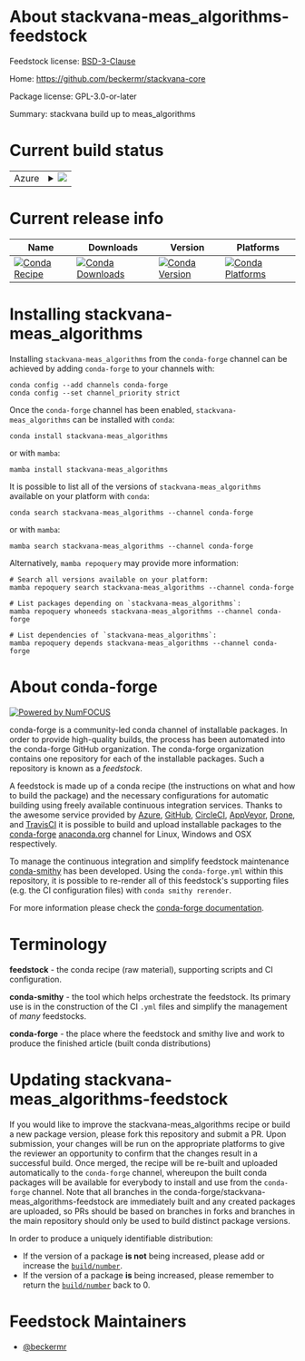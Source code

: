 About stackvana-meas_algorithms-feedstock
=========================================

Feedstock license: [BSD-3-Clause](https://github.com/conda-forge/stackvana-meas_algorithms-feedstock/blob/main/LICENSE.txt)

Home: https://github.com/beckermr/stackvana-core

Package license: GPL-3.0-or-later

Summary: stackvana build up to meas_algorithms

Current build status
====================


<table>
    
  <tr>
    <td>Azure</td>
    <td>
      <details>
        <summary>
          <a href="https://dev.azure.com/conda-forge/feedstock-builds/_build/latest?definitionId=21181&branchName=main">
            <img src="https://dev.azure.com/conda-forge/feedstock-builds/_apis/build/status/stackvana-meas_algorithms-feedstock?branchName=main">
          </a>
        </summary>
        <table>
          <thead><tr><th>Variant</th><th>Status</th></tr></thead>
          <tbody><tr>
              <td>linux_64_python3.11.____cpython</td>
              <td>
                <a href="https://dev.azure.com/conda-forge/feedstock-builds/_build/latest?definitionId=21181&branchName=main">
                  <img src="https://dev.azure.com/conda-forge/feedstock-builds/_apis/build/status/stackvana-meas_algorithms-feedstock?branchName=main&jobName=linux&configuration=linux%20linux_64_python3.11.____cpython" alt="variant">
                </a>
              </td>
            </tr><tr>
              <td>osx_64_python3.11.____cpython</td>
              <td>
                <a href="https://dev.azure.com/conda-forge/feedstock-builds/_build/latest?definitionId=21181&branchName=main">
                  <img src="https://dev.azure.com/conda-forge/feedstock-builds/_apis/build/status/stackvana-meas_algorithms-feedstock?branchName=main&jobName=osx&configuration=osx%20osx_64_python3.11.____cpython" alt="variant">
                </a>
              </td>
            </tr>
          </tbody>
        </table>
      </details>
    </td>
  </tr>
</table>

Current release info
====================

| Name | Downloads | Version | Platforms |
| --- | --- | --- | --- |
| [![Conda Recipe](https://img.shields.io/badge/recipe-stackvana--meas_algorithms-green.svg)](https://anaconda.org/conda-forge/stackvana-meas_algorithms) | [![Conda Downloads](https://img.shields.io/conda/dn/conda-forge/stackvana-meas_algorithms.svg)](https://anaconda.org/conda-forge/stackvana-meas_algorithms) | [![Conda Version](https://img.shields.io/conda/vn/conda-forge/stackvana-meas_algorithms.svg)](https://anaconda.org/conda-forge/stackvana-meas_algorithms) | [![Conda Platforms](https://img.shields.io/conda/pn/conda-forge/stackvana-meas_algorithms.svg)](https://anaconda.org/conda-forge/stackvana-meas_algorithms) |

Installing stackvana-meas_algorithms
====================================

Installing `stackvana-meas_algorithms` from the `conda-forge` channel can be achieved by adding `conda-forge` to your channels with:

```
conda config --add channels conda-forge
conda config --set channel_priority strict
```

Once the `conda-forge` channel has been enabled, `stackvana-meas_algorithms` can be installed with `conda`:

```
conda install stackvana-meas_algorithms
```

or with `mamba`:

```
mamba install stackvana-meas_algorithms
```

It is possible to list all of the versions of `stackvana-meas_algorithms` available on your platform with `conda`:

```
conda search stackvana-meas_algorithms --channel conda-forge
```

or with `mamba`:

```
mamba search stackvana-meas_algorithms --channel conda-forge
```

Alternatively, `mamba repoquery` may provide more information:

```
# Search all versions available on your platform:
mamba repoquery search stackvana-meas_algorithms --channel conda-forge

# List packages depending on `stackvana-meas_algorithms`:
mamba repoquery whoneeds stackvana-meas_algorithms --channel conda-forge

# List dependencies of `stackvana-meas_algorithms`:
mamba repoquery depends stackvana-meas_algorithms --channel conda-forge
```


About conda-forge
=================

[![Powered by
NumFOCUS](https://img.shields.io/badge/powered%20by-NumFOCUS-orange.svg?style=flat&colorA=E1523D&colorB=007D8A)](https://numfocus.org)

conda-forge is a community-led conda channel of installable packages.
In order to provide high-quality builds, the process has been automated into the
conda-forge GitHub organization. The conda-forge organization contains one repository
for each of the installable packages. Such a repository is known as a *feedstock*.

A feedstock is made up of a conda recipe (the instructions on what and how to build
the package) and the necessary configurations for automatic building using freely
available continuous integration services. Thanks to the awesome service provided by
[Azure](https://azure.microsoft.com/en-us/services/devops/), [GitHub](https://github.com/),
[CircleCI](https://circleci.com/), [AppVeyor](https://www.appveyor.com/),
[Drone](https://cloud.drone.io/welcome), and [TravisCI](https://travis-ci.com/)
it is possible to build and upload installable packages to the
[conda-forge](https://anaconda.org/conda-forge) [anaconda.org](https://anaconda.org/)
channel for Linux, Windows and OSX respectively.

To manage the continuous integration and simplify feedstock maintenance
[conda-smithy](https://github.com/conda-forge/conda-smithy) has been developed.
Using the ``conda-forge.yml`` within this repository, it is possible to re-render all of
this feedstock's supporting files (e.g. the CI configuration files) with ``conda smithy rerender``.

For more information please check the [conda-forge documentation](https://conda-forge.org/docs/).

Terminology
===========

**feedstock** - the conda recipe (raw material), supporting scripts and CI configuration.

**conda-smithy** - the tool which helps orchestrate the feedstock.
                   Its primary use is in the construction of the CI ``.yml`` files
                   and simplify the management of *many* feedstocks.

**conda-forge** - the place where the feedstock and smithy live and work to
                  produce the finished article (built conda distributions)


Updating stackvana-meas_algorithms-feedstock
============================================

If you would like to improve the stackvana-meas_algorithms recipe or build a new
package version, please fork this repository and submit a PR. Upon submission,
your changes will be run on the appropriate platforms to give the reviewer an
opportunity to confirm that the changes result in a successful build. Once
merged, the recipe will be re-built and uploaded automatically to the
`conda-forge` channel, whereupon the built conda packages will be available for
everybody to install and use from the `conda-forge` channel.
Note that all branches in the conda-forge/stackvana-meas_algorithms-feedstock are
immediately built and any created packages are uploaded, so PRs should be based
on branches in forks and branches in the main repository should only be used to
build distinct package versions.

In order to produce a uniquely identifiable distribution:
 * If the version of a package **is not** being increased, please add or increase
   the [``build/number``](https://docs.conda.io/projects/conda-build/en/latest/resources/define-metadata.html#build-number-and-string).
 * If the version of a package **is** being increased, please remember to return
   the [``build/number``](https://docs.conda.io/projects/conda-build/en/latest/resources/define-metadata.html#build-number-and-string)
   back to 0.

Feedstock Maintainers
=====================

* [@beckermr](https://github.com/beckermr/)


